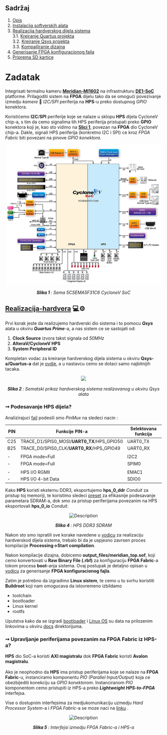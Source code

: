 ## Sadržaj
1. [Opis](#Zadatak)
2. [Instalacija softverskih alata](/docs/Uputstvo_za_instalaciju_softverskih_paketa.md)
3. [Realizacija hardverskog dijela sistema](/docs/Realizacija_hardverskog_dijela_sistema.md)</br>
  3.1.   [Kreiranje Quartus projekta](/docs/Realizacija_hardverskog_dijela_sistema.md#kreiranje-quartus-projekta)</br>
  3.2.   [Kreiranje Qsys projekta](/docs/Realizacija_hardverskog_dijela_sistema.md#kreiranje-qsys-projekta)</br>
  3.3.   [Kompajliranje dizajna](/docs/Realizacija_hardverskog_dijela_sistema.md#proces-kompajliranja-dizajna)</br>
4. [Generisanje FPGA konfiguracionog fajla](docs/Generisanje_FPGA_konfiguracionog_fajla_iz_QuartusPrime_projekta.md)
5. [Priprema SD kartice](docs/Particionisanje_SD_kartice.md)
  
# Zadatak
Integrisati termalnu kameru [**Meridian-MI1602**](https://www.meridianinno.com/products) na infrastrukturu [**DE1-SoC**](https://www.terasic.com.tw/cgi-bin/page/archive.pl?Language=English&No=836) platforme.
Prilagoditi sistem na **FPGA** dijelu tako da se omogući povezivanje izmedju *kamere* 🔄 *I2C/SPI* periferija na **HPS**-u preko dostupnog *GPIO* konektora.</br>

Koristićemo **I2C**/**SPI** periferije koje se nalaze u sklopu **HPS** dijela CycloneV chip-a, s tim da cemo signalima tih HPS periferija pristupati preko **GPIO** konektora koji je, kao sto vidimo na [**Slici 1**](docs/5CSEMA5F31C6_shema.jpg),
povezan na **FPGA** dio CycloneV chip-a. Dakle, signali HPS periferija (konkretno I2C i SPI) ce kroz *FPGA Fabric* biti povezani na pinove *GPIO konektora*.

<p align="center">
  <img src="/docs/5CSEMA5F31C6_shema.jpg" alt="Description" width="500" height="450"/>
</p>
<p align="center"><i><b>Slika 1 </b>: Sema 5CSEMA5F31C6 CycloneV SoC</i></p>

## [Realizacija-hardvera](/docs/Realizacija_hardverskog_dijela_sistema.md) 💻⚙️

Prvi korak jeste da realizujemo hardverski dio sistema i to pomocu ***Qsys*** alata u okviru ***Quartus Prime***-a, a nas sistem ce se sastojati od:
1. **Clock Source** izvora takst signala od *50MHz*
2. **AlteraV/CycloneV HPS**
3. **System Peripheral ID**

Kompletan vodac za kreiranje hardverskog dijela sistema u okviru **Qsys-a/Quartus-a** dat je [ovdje](/docs/Realizacija_hardverskog_dijela_sistema.md), a u nastavcu cemo se dotaci samo najbitnijih tacaka.</br>
<p align="center">
  <img src="https://github.com/user-attachments/assets/c6c00afe-a715-402d-a3eb-ae2d53a5833d"/>
</p>
<p align="center"><i><b>Slika 2 </b>: Sematski prikaz hardverskog sistema realizovanog u okviru Qsys alata</i></p>

### ➙ Podesavanje HPS dijela?

Analizirajuci [fajl](docs/DE1-SoC_schematic.pdf) podesili smo *PinMux* na sledeci nacin :

|   PIN   |               Funkcije PIN-a                   |    Selektovana funkcija   |
|---------|------------------------------------------------|---------------------------|
|   C25   |   TRACE_D1/SPIS0_MOSI/**UART0_TX**/HPS_GPIO50  |       UART0_TX            |
|   B25   |   TRACE_D0/SPIS0_CLK/**UART0_RX**/HPS_GPIO49   |       UART0_RX            |
|         |                                                |                           |
|    -    |      FPGA mode=Full                            |          I2C2             |
|    -    |      FPGA mode=Full                            |          SPIM0            |
|         |                                                |                           |
|    -    |      HPS I/O  RGMII                            |          EMAC1            |
|    -    |      HPS I/O  4-bit Data                       |          SDIO0            |


Kako **HPS** koristi eksternu DDR3, eksportujemo **hps_0_ddr** *Conduit* za pristup toj memoriji, te koristimo sledeci [preset](presets/de1-soc-hps-ddr.qprs) za efikasnije
podesavanje parametara SDRAM-a, dok smo za pristup periferijama povezanim na HPS eksportovali **hps_0_io** *Conduit*.
<p align="center">
  <img src="https://github.com/user-attachments/assets/4b8efe33-9130-4fd5-876d-3a1d582d8ce0" alt="Description" width="500" height="250"/>
</p>
<p align="center"><i><b>Slika 4 </b>: HPS DDR3 SDRAM</i></p>

Nakon sto smo ispratili sve korake navedene u [vodicu](/docs/Realizacija_hardverskog_dijela_sistema.md) za realizaciju hardverskod dijela sistema, trebalo bi da je uspjesno zavrsen proces 
kompilacije **Processing->Start compilation**. 


Nakon kompilacije dizajna, dobicemo **output_files/meridian_top.sof**, koji cemo konvertovati u **Raw Binary File (.rbf)** za konfiguraciju **FPGA Fabric**-a tokom procesa **boot**-anja sistema. Ovaj postupak je detaljno opisan u [vodicu](/docs/Generisanje_FPGA_konfiguracionog_fajla_iz_QuartusPrime_projekta.md) za generisanje **FPGA konfiguracionog fajla**.


Zatim je potrebno da izgradimo **Linux sistem**, te cemo u tu svrhu koristiti **Buildroot** koji nam omogucava da istovremeno izbildamo
- toolchain
- bootloader
- Linux kernel
- rootfs

Uputstva kako da se izgradi [bootloader](/docs/SPL+U-Boot.md) i [Linux OS](docs/Generisanje_sistema_koriscenjem_Buildroot_alata.md) su data na prilozenim linkovima u okviru [docs](/docs) direktorijuma.


### ➙ Upravljanje periferijama povezanim na FPGA Fabric iz HPS-a?


**HPS** dio SoC-a koristi **AXI magistralu** dok **FPGA Fabric** koristi **Avalon magistralu**. </br></br>
Ako je neophodno da **HPS** ima pristup periferijama koje se nalaze na **FPGA Fabric**-u, instanciramo komponentu *PIO (Parallel Input/Output)* koja ce obezbijediti konekciju sa *GPIO konektorom*. Instanciranom *PIO* komponentom cemo pristupiti iz HPS-a preko ***Lightweight HPS-to-FPGA*** interfejsa.

Vise o dostupnim interfejsima za medjukomunikaciju uzmedju *Hard Processor System*-a i *FPGA Fabric*-a se moze naci na [linku](https://haoxinshengic.com/interconnection-structure-between-fpga-and-hps/) .

<p align="center">
  <img src="https://github.com/user-attachments/assets/3a4e3280-7254-49fc-9a70-348a42c5ef2e" alt="Description" width="500" height="400"/>
</p>
<p align="center"><i><b>Slika 5 </b>: Interfejsi izmedju FPGA Fabric-a i HPS-a</i></p>







